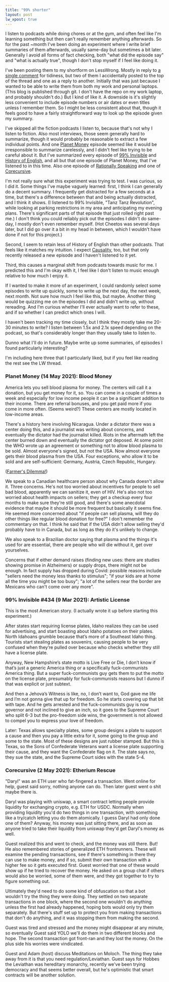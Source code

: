 ```yaml
---
title: "99% shorter"
layout: post
lw_xpost: true
---
```

I listen to podcasts while doing chores or at the gym, and often feel like I'm learning something but then can't really remember anything afterwards. So for the past ~month I've been doing an experiment where I write brief summaries of them afterwards, usually same-day but sometimes a bit later. Generally I avoid all forms of fact checking, both "what did the episode say" and "what is actually true", though I don't stop myself if I feel like doing it.

I've been posting them to my shortform on LessWrong. Mostly in reply to [a single comment](https://lesswrong.com/posts/F5tF2ERAtK3RQzrfr/philh-s-shortform#comment-47yJKprTMqsGsyrgv) for tidiness, but two of them I accidentally posted to the top of the thread and one as a reply to another. Initially that was just because I wanted to be able to write them from both my work and personal laptops. (This blog is published through git. I don't have the repo on my work laptop, and probably shouldn't do.) But I kind of like it. A downside is it's slightly less convenient to include episode numbers or air dates or even titles unless I remember them. So I might be less consistent about that, though it feels good to have a fairly straightforward way to look up the episode given my summary.

I've skipped all the fiction podcasts I listen to, because that's not why I listen to fiction. Also most interviews, those seem generally hard to summarize, though it would probably be reasonable to extract a few individual points. And one [Planet Money](https://www.npr.org/sections/money/) episode seemed like it would be irresponsible to summarize carelessly, and I didn't feel like trying to be careful about it. But I've summarized every episode of [99% Invisible](https://99percentinvisible.org/) and [History of English](https://historyofenglishpodcast.com/), and all but that one episode of Planet Money, that I've listened to in this time. Also one episode of [Rationally Speaking](http://rationallyspeakingpodcast.org/) and one of [Corecursive](https://corecursive.com/).

I'm not really sure what this experiment was trying to test. I was curious, so I did it. Some things I've maybe vaguely learned: first, I think I can generally do a decent summary. I frequently get distracted for a few seconds at a time, but there's a difference between that and being actually distracted, and I think it shows. (I listened to 99% Invisible, "Tanz Tanz Revolution", while looking at parking restrictions in my area and anticipating my evening plans. There's significant parts of that episode that just rolled right past me.) I don't think you could reliably pick out the episodes I didn't do same-day, I mostly don't even remember myself. (Hot Cheetos was several days later, but I did go over it a bit in my head in between, which I wouldn't have done if not for this project.)

Second, I seem to retain less of History of English than other podcasts. That feels like it matches my intuition. I expect [Causality](https://engineered.network/causality/), too, but that only recently released a new episode and I haven't listened to it yet.

Third, this causes a marginal shift from podcasts towards music for me. I predicted this and I'm okay with it, I feel like I don't listen to music enough relative to how much I enjoy it.

If I wanted to make it more of an experiment, I could randomly select some episodes to write up quickly, some to write up the next day, the next week, next month. Not sure how much I feel like this, but maybe. Another thing would be quizzing me on the episodes I did and didn't write up, without rereading. And I'm curious whether I'll ever actually want to refer to these, and if so whether I can predict which ones I will.

I haven't been tracking my time closely, but I think they mostly take me 20-30 minutes to write? I listen between 1.5x and 2.1x speed depending on the podcast, so that's considerably longer than they usually take to listen to.

Dunno what I'll do in future. Maybe write up some summaries, of episodes I found particularly interesting?

I'm including here three that I particularly liked, but if you feel like reading the rest see the LW thread.

### Planet Money (14 May 2021): Blood Money

America lets you sell blood plasma for money. The centers will call it a donation, but you get money for it, so. You can come in a couple of times a week and especially for low income people it can be a significant addition to their income. There are referral bonuses, and you get paid more if you come in more often. (Seems weird?) These centers are mostly located in low-income areas.

There's a history here involving Nicaragua. Under a dictator there was a center doing this, and a journalist was writing about concerns, and eventually the dictator had the journalist killed. Riots in the aftermath left the center burned down and eventually the dictator got deposed. At some point the WHO wrote up an agreement or something not to allow blood plasma to be sold. Almost everyone's signed, but not the USA. Now almost everyone gets their blood plasma from the USA. Four exceptions, who allow it to be sold and are self-sufficient: Germany, Austria, Czech Republic, Hungary.

([Farmer's Dilemma!](http://reasonableapproximation.net/2015/05/05/farmers-dilemma.html))

We speak to a Canadian healthcare person about why Canada doesn't allow it. Three concerns. He's not too worried about incentives for people to sell bad blood, apparently we can sanitize it, even of HIV. He's also not too worried about health impacts on sellers; they get a checkup every four months to make sure they're still good, and there's some anecdotal evidence that maybe it should be more frequent but basically it seems fine. He seemed more concerned about "if people can sell plasma, will they do other things like regular blood donation for free?" I don't remember the commentary on that. I think he said that if the USA didn't allow selling they'd probably have to in Canada, but as long as they do it's unlikely to change.

We also speak to a Brazilian doctor saying that plasma and the things it's used for are essential, there are people who will die without it, get over yourselves.

Concerns that if either demand raises (finding new uses: there are studies showing promise in Alzheimers) or supply drops, there might not be enough. In fact supply has dropped during Covid: possible reasons include "sellers need the money less thanks to stimulus"; "if your kids are at home all the time you might be too busy"; "a lot of the sellers near the border are Mexicans who can't come over any more".

### 99% Invisible #434 (9 Mar 2021): Artistic License

This is the most American story. (I actually wrote it up before starting this experiment.)

After states start requiring license plates, Idaho realizes they can be used for advertising, and start boasting about Idaho potatoes on their plates. North Idahoans grumble because that’s more of a Southeast Idaho thing. Tourists start stealing plates as souvenirs, causing people to be very confused when they’re pulled over because who checks whether they still have a license plate.

Anyway, New Hampshire’s state motto is Live Free or Die, I don’t know if that’s just a generic America thing or a specifically fuck-communists America thing. But a super fuck-communists guy gets them to put the motto on the license plate, presumably for fuck-communists reasons but I dunno if that was explicit or just subtext.

And then a Jehova’s Witness is like, no, I don’t want to, God gave me life and I’m not gonna give that up for freedom. So he starts covering up that bit with tape. And he gets arrested and the fuck-communists guy is now governor and not inclined to give an inch, so it goes to the Supreme Court who split 6-3 but the pro-freedom side wins, the government is not allowed to compel you to express your love of freedom.

Later: Texas allows specialty plates, some group designs a plate to support a cause and then you pay a little extra for it, some going to the group and some to the state. Most of these designs are just rubber stamped. But this is Texas, so the Sons of Confederate Veterans want a license plate supporting their cause, and they want the Confederate flag on it. The state says no, they sue the state, and the Supreme Court sides with the state 5-4.

### Corecursive (2 May 2021): Etherium Rescue

"Daryl" was an ETH user who fat-fingered a transaction. Went online for help, guest said sorry, nothing anyone can do. Then later guest went o shit maybe there is.

Daryl was playing with uniswap, a smart contract letting people provide liquidity for exchanging crypto, e.g. ETH for USDC. Normally when providing liquidity you'd do two things in one transaction, with something like a try/catch letting you do them atomically. I guess Daryl had only done one of them? Anyway, his money was just sitting there, and as soon as anyone tried to take their liquidity from uniswap they'd get Daryl's money as well.

Guest realized this and went to check, and the money was still there. But! He also remembered stories of generalized ETH frontrunners. These will examine the pending transactions, see if there's something in there they can use to make money, and if so, submit their own transaction with a higher fee so it gets executed first. Guest worried that one of these would show up if he tried to recover the money. He asked on a group chat if others would also be worried, some of them were, and they got together to try to figure something out.

Ultimately they'd need to do some kind of obfuscation so that a bot wouldn't try the thing they were doing. They settled on two separate transactions in one block, where the second one wouldn't do anything unless the first had already happened, hoping bots would only try them separately. But there's stuff set up to protect you from making transactions that don't do anything, and it was stopping them from making the second.

Guest was tired and stressed and the money might disappear at any minute, so eventually Guest said YOLO we'll do them in two different blocks and hope. The second transaction got front-ran and they lost the money. On the plus side his worries were vindicated.

Guest and Adam (host) discuss Meditations on Moloch. The thing they take away from it is that you need regulation/Leviathan. Guest says for Hobbes the Leviathan was hereditary monarchy, recently we've been trying democracy and that seems better overall, but he's optimistic that smart contracts will be another solution.
